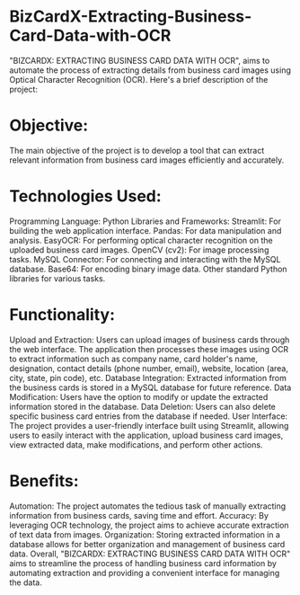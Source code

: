 # BizCardX-Extracting-Business-Card-Data-with-OCR
"BIZCARDX: EXTRACTING BUSINESS CARD DATA WITH OCR", aims to automate the process of extracting details from business card images using Optical Character Recognition (OCR). Here's a brief description of the project: 
# Objective: 
The main objective of the project is to develop a tool that can extract relevant information from business card images efficiently and accurately.

# Technologies Used:
Programming Language: Python
Libraries and Frameworks:
Streamlit: For building the web application interface.
Pandas: For data manipulation and analysis.
EasyOCR: For performing optical character recognition on the uploaded business card images.
OpenCV (cv2): For image processing tasks.
MySQL Connector: For connecting and interacting with the MySQL database.
Base64: For encoding binary image data.
Other standard Python libraries for various tasks.
 
# Functionality:
Upload and Extraction: Users can upload images of business cards through the web interface. The application then processes these images using OCR to extract information such as company name, card holder's name, designation, contact details (phone number, email), website, location (area, city, state, pin code), etc.
Database Integration: Extracted information from the business cards is stored in a MySQL database for future reference.
Data Modification: Users have the option to modify or update the extracted information stored in the database.
Data Deletion: Users can also delete specific business card entries from the database if needed.
User Interface: The project provides a user-friendly interface built using Streamlit, allowing users to easily interact with the application, upload business card images, view extracted data, make modifications, and perform other actions.

# Benefits:
Automation: The project automates the tedious task of manually extracting information from business cards, saving time and effort.
Accuracy: By leveraging OCR technology, the project aims to achieve accurate extraction of text data from images.
Organization: Storing extracted information in a database allows for better organization and management of business card data.
Overall, "BIZCARDX: EXTRACTING BUSINESS CARD DATA WITH OCR" aims to streamline the process of handling business card information by automating extraction and providing a convenient interface for managing the data.

